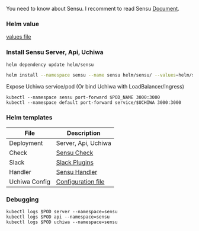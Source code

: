 You need to know about Sensu. 
I recomment to read Sensu [Document](https://docs.sensu.io/).


### Helm value

[values file](./values.yaml)

### Install Sensu Server, Api, Uchiwa

```bash
helm dependency update helm/sensu

helm install --namespace sensu --name sensu helm/sensu/ --values=helm/sensu/values.yaml  --debug
```
Expose Uchiwa service/pod (Or bind Uchiwa with LoadBalancer/Ingress)


```
kubectl --namespace sensu port-forward $POD_NAME 3000:3000
kubectl --namespace default port-forward service/$UCHIWA 3000:3000
```

### Helm templates

| File | Description |
| ------| -----------|
|Deployment | Server, Api, Uchiwa []() |
|Check | [Sensu Check](https://docs.sensu.io/sensu-core/1.6/reference/checks/#check-token-substitution) |
|Slack |[Slack Plugins](https://github.com/sensu-plugins/sensu-plugins-slack) |
|Handler | [Sensu Handler](https://docs.sensu.io/sensu-core/1.6/reference/handlers/#keepalive) |
|Uchiwa Config | [Configuration file](https://docs.sensu.io/uchiwa/1.0/getting-started/configuration/#configuration-load-order) |


### Debugging
```
kubectl logs $POD server --namespace=sensu
kubectl logs $POD api --namespace=sensu
kubectl logs $POD uchiwa --namespace=sensu
```